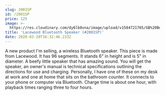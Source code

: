```yaml
---
slug: 2001SP
id: /2001SP
price: 125
image: >-
  https://res.cloudinary.com/dy6lb8vna/image/upload/v1584721765/GB%20Bowlworks%20Gallery/SP2001a.jpg
title: 'Lacewood Bluetooth Speaker (#2001SP)'
date: 2020-03-20T16:32:46.233Z
---
```

A new product I'm selling, a wireless Bluetooth speaker.  This piece is made from Lacewood.  It has 96 segments.  It stands 6" in height and is 5" in diameter.  A beefy little speaker that has amazing sound.  You will get the speaker, an owner's manual is technical specifications outlining the directions for use and charging.  Personally, I have one of these on my desk at work and one at home that sits on the bathroom counter.  It connects to your phone or computer via Bluetooth.  Charge time is about one hour, with playback times ranging three to four hours.
